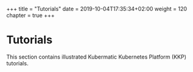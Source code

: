 +++
title = "Tutorials"
date =  2019-10-04T17:35:34+02:00
weight = 120
chapter = true
+++

# Tutorials

This section contains illustrated Kubermatic Kubernetes Platform (KKP) tutorials.
